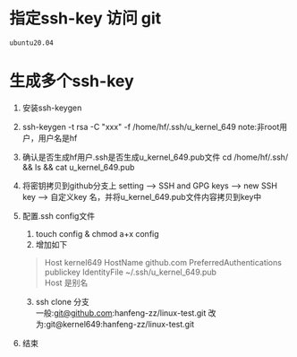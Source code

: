 # 指定ssh-key 访问 git
    ubuntu20.04

# 生成多个ssh-key
1. 安装ssh-keygen
2. ssh-keygen -t rsa -C "xxx" -f /home/hf/.ssh/u_kernel_649
   note:非root用户，用户名是hf
3. 确认是否生成hf用户.ssh是否生成u_kernel_649.pub文件
   cd  /home/hf/.ssh/ && ls && cat u_kernel_649.pub
4. 将密钥拷贝到github分支上
   setting --> SSH and GPG keys --> new SSH key --> 自定义key 名，并将u_kernel_649.pub文件内容拷贝到key中

5. 配置.ssh config文件
   1. touch config & chmod a+x config
   2. 增加如下  
    >Host kernel649
        HostName github.com
        PreferredAuthentications publickey
        IdentityFile ~/.ssh/u_kernel_649.pub        
    > Host 是别名
    3. ssh clone 分支       
        一般:git@github.com:hanfeng-zz/linux-test.git
        改为:git@kernel649:hanfeng-zz/linux-test.git
6. 结束